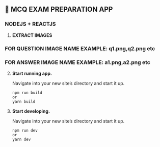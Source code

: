 ## 🚀 MCQ EXAM PREPARATION APP

### NODEJS + REACTJS

1.  **EXTRACT IMAGES**

### FOR QUESTION IMAGE NAME EXAMPLE: q1.png,q2.png etc
### FOR ANSWER IMAGE NAME EXAMPLE: a1.png,a2.png etc

2.  **Start running app.**

    Navigate into your new site’s directory and start it up.

    ```shell
    npm run build
    or
    yarn build
    ```

3.  **Start developing.**

    Navigate into your new site’s directory and start it up.

    ```shell
    npm run dev
    or
    yarn dev
    ```
